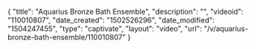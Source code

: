 {
    "title": "Aquarius Bronze Bath Ensemble",
    "description": "",
    "videoid": "110010807",
    "date_created": "1502526296",
    "date_modified": "1504247455",
    "type": "captivate",
    "layout": "video",
    "url": "\/v\/aquarius-bronze-bath-ensemble\/110010807"
}